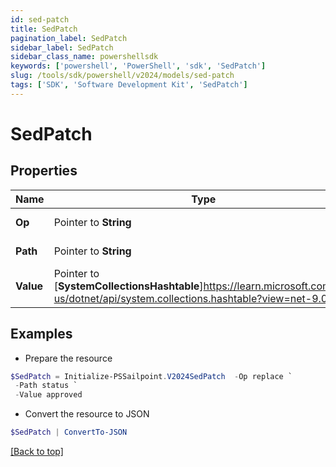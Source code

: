 ```yaml
---
id: sed-patch
title: SedPatch
pagination_label: SedPatch
sidebar_label: SedPatch
sidebar_class_name: powershellsdk
keywords: ['powershell', 'PowerShell', 'sdk', 'SedPatch'] 
slug: /tools/sdk/powershell/v2024/models/sed-patch
tags: ['SDK', 'Software Development Kit', 'SedPatch']
---
```



# SedPatch

## Properties

Name | Type | Description | Notes
------------ | ------------- | ------------- | -------------
**Op** |  Pointer to **String** | desired operation | [optional] 
**Path** |  Pointer to **String** | field to be patched | [optional] 
**Value** |  Pointer to [**SystemCollectionsHashtable**]https://learn.microsoft.com/en-us/dotnet/api/system.collections.hashtable?view=net-9.0 | value to replace with | [optional] 

## Examples

- Prepare the resource
```powershell
$SedPatch = Initialize-PSSailpoint.V2024SedPatch  -Op replace `
 -Path status `
 -Value approved
```

- Convert the resource to JSON
```powershell
$SedPatch | ConvertTo-JSON
```


[[Back to top]](#) 

